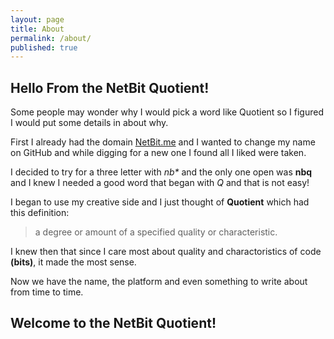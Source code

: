 ```yaml
---
layout: page
title: About
permalink: /about/
published: true
---
```


## Hello From the NetBit Quotient!

Some people may wonder why I would pick a word like Quotient so I figured I would put some details in about why.

First I already had the domain [NetBit.me](http://netbit.me) and I wanted to change my name on GitHub and while digging for a new one I found all I liked were taken.

I decided to try for a three letter with _nb*_ and the only one open was **nbq** and I knew I needed a good word that began with _Q_ and that is not easy!

I began to use my creative side and I just thought of **Quotient** which had this definition:
> a degree or amount of a specified quality or characteristic.

I knew then that since I care most about quality and charactoristics of code **(bits)**, it made the most sense.

Now we have the name, the platform and even something to write about from time to time. 

## Welcome to the NetBit Quotient!